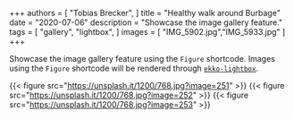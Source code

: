 +++
authors = [
    "Tobias Brecker",
]
title = "Healthy walk around Burbage"
date = "2020-07-06"
description = "Showcase the image gallery feature."
tags = [
    "gallery",
    "lightbox",
]
images = [
    "IMG_5902.jpg","IMG_5933.jpg"
]
+++

Showcase the image gallery feature using the `Figure` shortcode. Images using the `Figure` shortcode will be rendered through [`ekko-lightbox`](https://ashleydw.github.io/lightbox/).
<!--more-->

{{< figure src="https://unsplash.it/1200/768.jpg?image=251" >}}
{{< figure src="https://unsplash.it/1200/768.jpg?image=252" >}}
{{< figure src="https://unsplash.it/1200/768.jpg?image=253" >}}
